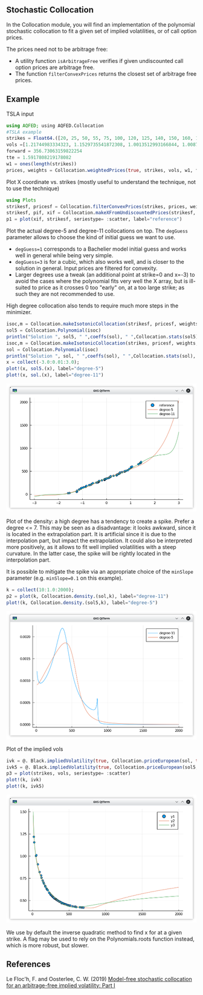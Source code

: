 ## Stochastic Collocation
In the Collocation module, you will find an implementation of the polynomial stochastic collocation to fit a given set of implied volatilities, or of call option prices.

The prices need not to be arbitrage free:
- A utility function `isArbitrageFree` verifies if given undiscounted call option prices are arbitrage free.
- The function `filterConvexPrices` returns the closest set of arbitrage free prices.

## Example
TSLA input
```julia
using AQFED; using AQFED.Collocation
#TSLA example
strikes = Float64.([20, 25, 50, 55, 75, 100, 120, 125, 140, 150, 160, 175, 180, 195, 200, 210, 230, 240, 250, 255, 260, 270, 275, 280, 285, 290, 300, 310, 315, 320, 325, 330, 335, 340, 350, 360, 370, 380, 390, 400, 410, 420, 430, 440, 450, 460, 470, 480, 490, 500, 510, 520, 550, 580, 590, 600, 650, 670, 680, 690, 700]);
vols =[1.21744983334323, 1.1529735541872308, 1.0013512993166844, 1.0087013871410198, 0.9055919576135943, 0.8196499269009432, 0.779704840770866, 0.753927847741657, 0.7255349986293694, 0.7036962946028743, 0.6870907597202961, 0.6631489459500445, 0.6542809839143336, 0.6310048431894977, 0.6231979513191437, 0.6154526014300009, 0.5866214834144697, 0.5783751483731193, 0.5625036590124762, 0.5625539176150428, 0.5572331684618123, 0.5485212417739607, 0.5456131657256524, 0.540060895711996,0.5384776792271245, 0.5325298112839504, 0.5222410647552144, 0.5202396738775005, 0.5168414254536685, 0.5127405490209541, 0.5100440087558921, 0.50711984442627, 0.5042896073005682, 0.5013959697030379, 0.4961897259221575, 0.4914478237113829, 0.48571052433313705, 0.4820982302575811, 0.4776551485043659, 0.4682253137830999, 0.46912624306506934, 0.4652049749994563, 0.4621036693145566, 0.45969798571592985, 0.4561356005182957, 0.45418189139835186, 0.4515451651258398,0.44541885580442636, 0.4452833907060621, 0.44303755690672525, 0.43939212779385645, 0.4413175310749832, 0.4336322023390991, 0.4297053821023934, 0.4284357423754355, 0.4241077476619805, 0.4222672729031064, 0.4203436892852212, 0.4193419518701644, 0.41934732346075626, 0.41758929420417745];
forward = 356.73063159822254
tte = 1.5917808219178082
w1 = ones(length(strikes))
prices, weights = Collocation.weightedPrices(true, strikes, vols, w1, forward, 1.0, tte)
```
Plot X coordinate vs. strikes (mostly useful to understand the technique, not to use the technique)
```julia
using Plots
strikesf, pricesf = Collocation.filterConvexPrices(strikes, prices, weights, forward,tol=1e-6)
strikesf, pif, xif = Collocation.makeXFromUndiscountedPrices(strikesf, pricesf)
p1 = plot(xif, strikesf, seriestype= :scatter, label="reference")
```
Plot the actual degree-5 and degree-11 collocations on top. The `degGuess` parameter allows to choose the kind of initial guess we want to use.

- `degGuess=1` corresponds to a Bachelier model initial guess and works well in general while being very simple.
- `degGuess=3` is for a cubic, which also works well, and is closer to the solution in general. Input prices are filtered for convexity.
- Larger degrees use a tweak (an additional point at strike=0 and x=-3) to avoid the cases where the polynomial fits very well the X array, but is ill-suited to price as it crosses 0 too "early" on, at a too large strike; as such they are not recommended to use.

High degree collocation also tends to require much more steps in the minimizer.
```julia
isoc,m = Collocation.makeIsotonicCollocation(strikesf, pricesf, weights, tte, forward, 1.0,deg=5)
sol5 = Collocation.Polynomial(isoc)
println("Solution ", sol5, " ",coeffs(sol), " ",Collocation.stats(sol5), " measure ",m)
isoc,m = Collocation.makeIsotonicCollocation(strikes, pricesf, weights, tte, forward, 1.0,deg=11,degGuess=1)
sol = Collocation.Polynomial(isoc)
println("Solution ", sol, " ",coeffs(sol), " ",Collocation.stats(sol), " measure ",m)
x = collect(-3.0:0.01:3.0);
plot!(x, sol5.(x), label="degree-5")
plot!(x, sol.(x), label="degree-11")
```
![Implied volatilities](/resources/images/collocation_x_y.png)

Plot of the density: a high degree has a tendency to create a spike. Prefer a degree <= 7.
This may be seen as a disadvantage: it looks awkward, since it is located in the extrapolation part. It is artificial since it is due to the interpolation part, but impact the extrapolation.
It could also be interpreted more positively, as it allows to fit well implied volatilities with a steep curvature. In the latter case, the
spike will be rightly located in the interpolation part.

It is possible to mitigate the spike via an appropriate choice of the `minSlope` parameter (e.g. `minSlope=0.1` on this example).

```julia
k = collect(10:1.0:2000);
p2 = plot(k, Collocation.density.(sol,k), label="degree-11")
plot!(k, Collocation.density.(sol5,k), label="degree-5")
```
![Probability Density](/resources/images/collocation_density.png)

Plot of the implied vols
```julia
ivk = @. Black.impliedVolatility(true, Collocation.priceEuropean(sol, true, k,forward,1.0), forward, k, tte, 1.0);
ivk5 = @. Black.impliedVolatility(true, Collocation.priceEuropean(sol5,true, k,forward,1.0), forward, k, tte, 1.0);
p3 = plot(strikes, vols, seriestype= :scatter)
plot!(k, ivk)
plot!(k, ivk5)
  ```
![Implied volatilities](/resources/images/collocation_vols.png)

We use by default the inverse quadratic method to find x for at a given strike. A flag may be used to rely on the Polynomials.roots function instead, which is more robust, but slower.

## References
Le Floc'h, F. and Oosterlee, C. W. (2019) [Model-free stochastic collocation for an arbitrage-free implied volatility: Part I](https://link.springer.com/article/10.1007/s10203-019-00238-x)
